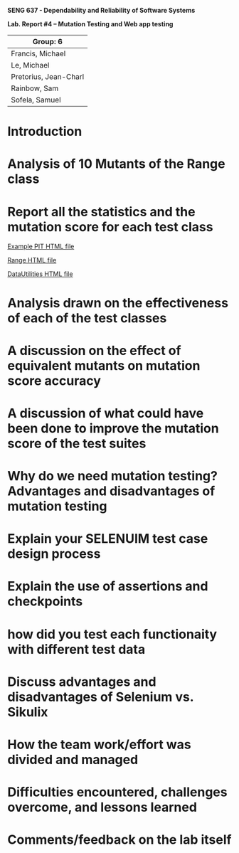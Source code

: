**SENG 637 - Dependability and Reliability of Software Systems**

**Lab. Report \#4 – Mutation Testing and Web app testing**

| Group: 6      |
|-----------------|
| Francis, Michael                |   
| Le, Michael              |   
| Pretorius, Jean-Charl               |   
| Rainbow, Sam                |
| Sofela, Samuel                |

# Introduction


# Analysis of 10 Mutants of the Range class 

# Report all the statistics and the mutation score for each test class

[Example PIT HTML file](https://htmlpreview.github.io/?https://raw.githubusercontent.com/mjfranci/seng637-a4/main/PIT_Summary_Example_Tests/index.html)

[Range HTML file](https://htmlpreview.github.io/?https://raw.githubusercontent.com/mjfranci/seng637-a4/main/PIT_Summary_Range/index.html)

[DataUtilities HTML file](https://htmlpreview.github.io/?https://raw.githubusercontent.com/mjfranci/seng637-a4/main/PIT_Summary_DataUtilities/index.html)


# Analysis drawn on the effectiveness of each of the test classes

# A discussion on the effect of equivalent mutants on mutation score accuracy

# A discussion of what could have been done to improve the mutation score of the test suites

# Why do we need mutation testing? Advantages and disadvantages of mutation testing

# Explain your SELENUIM test case design process

# Explain the use of assertions and checkpoints

# how did you test each functionaity with different test data

# Discuss advantages and disadvantages of Selenium vs. Sikulix

# How the team work/effort was divided and managed


# Difficulties encountered, challenges overcome, and lessons learned

# Comments/feedback on the lab itself
